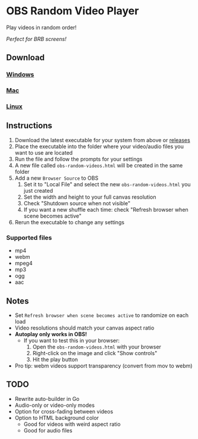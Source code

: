 # OBS Random Video Player

Play videos in random order!

*Perfect for BRB screens!*

## Download

### [Windows](https://github.com/UpDownLeftDie/obs-random-video/releases/latest/download/obs-video-builder-win.7z)

### [Mac](https://github.com/UpDownLeftDie/obs-random-video/releases/latest/download/obs-video-builder-macos.7z)

### [Linux](https://github.com/UpDownLeftDie/obs-random-video/releases/latest/download/obs-video-builder-linux.7z)

## Instructions

1. Download the latest executable for your system from above or [releases](https://github.com/UpDownLeftDie/obs-random-video/releases/latest)
2. Place the executable into the folder where your video/audio files you want to use are located
3. Run the file and follow the prompts for your settings
4. A new file called `obs-random-videos.html` will be created in the same folder
5. Add a new `Browser Source` to OBS
   1. Set it to "Local File" and select the new `obs-random-videos.html` you just created
   2. Set the width and height to your full canvas resolution
   3. Check "Shutdown source when not visible"
   4. If you want a new shuffle each time: check "Refresh browser when scene becomes active"
6. Rerun the executable to change any settings

### Supported files

* mp4
* webm
* mpeg4
* mp3
* ogg
* aac

## Notes

* Set `Refresh browser when scene becomes active` to randomize on each load
* Video resolutions should match your canvas aspect ratio
* **Autoplay only works in OBS!**
  * If you want to test this in your browser:
    1. Open the `obs-random-videos.html` with your browser
    2. Right-click on the image and click "Show controls"
    3. Hit the play button
* Pro tip: webm videos support transparency (convert from mov to webm)

## TODO

* Rewrite auto-builder in Go
* Audio-only or video-only modes
* Option for cross-fading between videos
* Option to HTML background color
  * Good for videos with weird aspect ratio
  * Good for audio files
